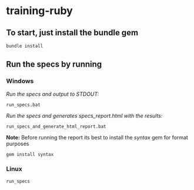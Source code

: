 training-ruby
=============

## To start, just install the bundle gem

```ruby
bundle install
```

## Run the specs by running

### Windows

*Run the specs and output to STDOUT:*

`
run_specs.bat
`

*Run the specs and generates specs_report.html with the results:*

`
run_specs_and_generate_html_report.bat 
`

**Note:** Before running the report its best to install the *syntax* gem for format purposes

`gem install syntax`

### Linux
`
run_specs
`

